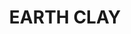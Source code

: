 ---
title: "EARTH CLAY"
price: "TBA"
desc: "Opis nije dostupan"
img_path: "/assets/img/A.MIG-3524.jpg"
brand: AMMO
available: true
cat: "weathering"
subcat: "OILBRUSHERS"
subsubcat: "SS"
---